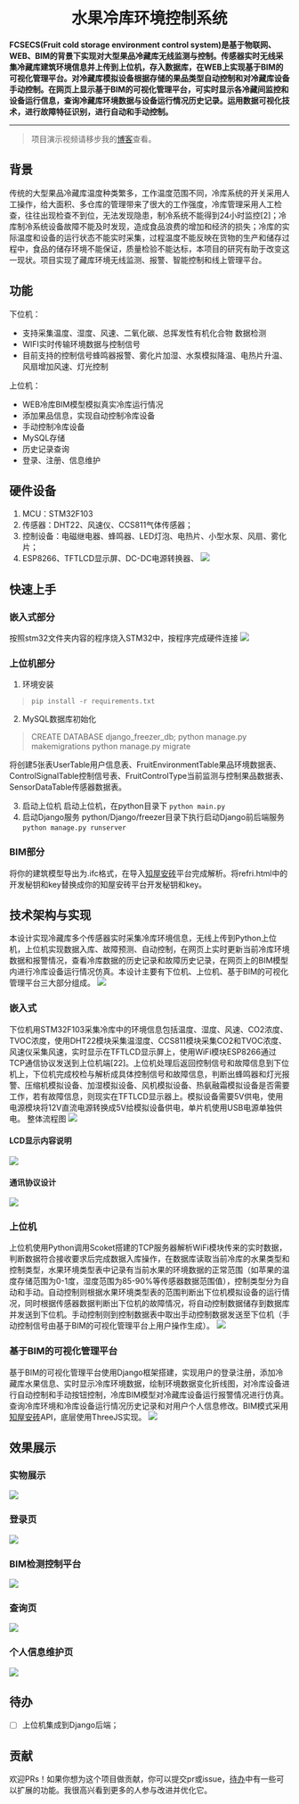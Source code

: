 <div align="center">
<h1>水果冷库环境控制系统</h1>
</div>
<strong>FCSECS(Fruit cold storage environment control system)是基于物联网、WEB、BIM的背景下实现对大型果品冷藏库无线监测与控制。传感器实时无线采集冷藏库建筑环境信息并上传到上位机，存入数据库，在WEB上实现基于BIM的可视化管理平台。对冷藏库模拟设备根据存储的果品类型自动控制和对冷藏库设备手动控制。在网页上显示基于BIM的可视化管理平台，可实时显示各冷藏间监控和设备运行信息，查询冷藏库环境数据与设备运行情况历史记录。运用数据可视化技术，进行故障特征识别，进行自动和手动控制。</strong>

<hr>

> 项目演示视频请移步我的[博客](http://img.cmlt.fun/article/%E5%89%8D%E7%AB%AF%E6%BC%94%E7%A4%BA.mp4)查看。

## 背景
传统的大型果品冷藏库温度种类繁多，工作温度范围不同，冷库系统的开关采用人工操作，给大面积、多仓库的管理带来了很大的工作强度，冷库管理采用人工检查，往往出现检查不到位，无法发现隐患，制冷系统不能得到24小时监控[2]；冷库制冷系统设备故障不能及时发现，造成食品浪费的增加和经济的损失；冷库的实际温度和设备的运行状态不能实时采集，过程温度不能反映在货物的生产和储存过程中，食品的储存环境不能保证，质量检验不能达标，本项目的研究有助于改变这一现状。项目实现了藏库环境无线监测、报警、智能控制和线上管理平台。

## 功能
下位机：
- 支持采集温度、湿度、风速、二氧化碳、总挥发性有机化合物 数据检测
- WIFI实时传输环境数据与控制信号
- 目前支持的控制信号蜂鸣器报警、雾化片加湿、水泵模拟降温、电热片升温、风扇增加风速、灯光控制

上位机：
- WEB冷库BIM模型模拟真实冷库运行情况
- 添加果品信息，实现自动控制冷库设备
- 手动控制冷库设备
- MySQL存储
- 历史记录查询
- 登录、注册、信息维护


## 硬件设备
1. MCU：STM32F103
2. 传感器：DHT22、风速仪、CCS811气体传感器；
3. 控制设备：电磁继电器、蜂鸣器、LED灯泡、电热片、小型水泵、风扇、雾化片；
4. ESP8266、TFTLCD显示屏、DC-DC电源转换器、
![](img/20230618203646.png)



## 快速上手

### 嵌入式部分
按照stm32文件夹内容的程序烧入STM32中，按程序完成硬件连接
![](img/20230618220148.png)

### 上位机部分
1. 环境安装
> `pip install -r requirements.txt`

2. MySQL数据库初始化
> CREATE DATABASE django_freezer_db;
> python manage.py makemigrations
> python manage.py migrate

将创建5张表UserTable用户信息表、FruitEnvironmentTable果品环境数据表、ControlSignalTable控制信号表、FruitControlType当前监测与控制果品数据表、SensorDataTable传感器数据表。

3. 启动上位机
启动上位机，在python目录下
`python main.py`
4. 启动Django服务
python/Django/freezer目录下执行启动Django前后端服务
`python manage.py runserver`

### BIM部分
将你的建筑模型导出为.ifc格式，在导入[知屋安砖](https://platform.zhuanspace.com/)平台完成解析。将refri.html中的开发秘钥和key替换成你的知屋安砖平台开发秘钥和key。

## 技术架构与实现
本设计实现冷藏库多个传感器实时采集冷库环境信息，无线上传到Python上位机，上位机实现数据入库、故障预测、自动控制，在网页上实时更新当前冷库环境数据和报警情况，查看冷库数据的历史记录和故障历史记录，在网页上的BIM模型内进行冷库设备运行情况仿真。本设计主要有下位机、上位机、基于BIM的可视化管理平台三大部分组成。
![](img/20230618204828.png)
### 嵌入式
下位机用STM32F103采集冷库中的环境信息包括温度、湿度、风速、CO2浓度、TVOC浓度，使用DHT22模块采集温湿度、CCS811模块采集CO2和TVOC浓度、风速仪采集风速，实时显示在TFTLCD显示屏上，使用WiFi模块ESP8266通过TCP通信协议发送到上位机端[22]。上位机处理后返回控制信号和故障信息到下位机上，下位机完成校检与解析成具体控制信号和故障信息，判断出蜂鸣器和灯光报警、压缩机模拟设备、加湿模拟设备、风机模拟设备、热氨融霜模拟设备是否需要工作，若有故障信息，则现实在TFTLCD显示器上。模拟设备需要5V供电，使用电源模块将12V直流电源转换成5V给模拟设备供电，单片机使用USB电源单独供电。
整体流程图
![](img/20230618222922.png)

#### LCD显示内容说明
![](img/20230618223238.png)
#### 通讯协议设计
![](img/20230618223057.png)

### 上位机
上位机使用Python调用Scoket搭建的TCP服务器解析WiFi模块传来的实时数据，判断数据符合接收要求后完成数据入库操作，在数据库读取当前冷库的水果类型和控制类型，水果环境类型表中记录有当前水果的环境数据的正常范围（如苹果的温度存储范围为0-1度，湿度范围为85-90%等传感器数据范围值），控制类型分为自动和手动。自动控制则根据水果环境类型表的范围判断出下位机模拟设备的运行情况，同时根据传感器数据判断出下位机的故障情况，将自动控制数据储存到数据库并发送到下位机。手动控制则到控制数据表中取出手动控制数据发送至下位机（手动控制信号由基于BIM的可视化管理平台上用户操作生成）。
![](img/20230618223417.png)

### 基于BIM的可视化管理平台
基于BIM的可视化管理平台使用Django框架搭建，实现用户的登录注册，添加冷藏库水果信息、实时显示冷库环境数据，绘制环境数据变化折线图，对冷库设备进行自动控制和手动按钮控制，冷库BIM模型对冷藏库设备运行报警情况进行仿真。查询冷库环境和冷库设备运行情况历史记录和对用户个人信息修改。BIM模式采用[知屋安砖](https://platform.zhuanspace.com/)API，底层使用ThreeJS实现。
![](img/20230618223455.png)

## 效果展示

### 实物展示
![](img/20230618224059.png)

### 登录页
![](img/20230618224142.png)

### BIM检测控制平台
![](img/20230618224226.png)

### 查询页
![](img/20230619141008.png)

### 个人信息维护页
![](img/20230619141052.png)

## 待办
- [ ] 上位机集成到Django后端；

## 贡献
欢迎PRs！如果你想为这个项目做贡献，你可以提交pr或issue，[待办](#待办)中有一些可以扩展的功能。我很高兴看到更多的人参与改进并优化它。